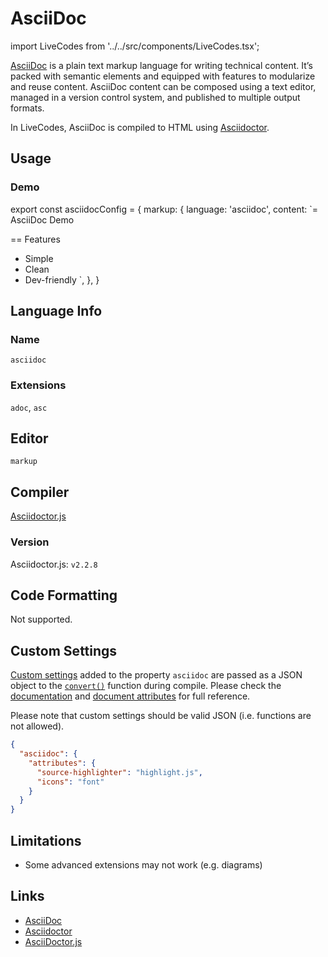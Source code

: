 # AsciiDoc

import LiveCodes from '../../src/components/LiveCodes.tsx';

[AsciiDoc](https://asciidoc.org) is a plain text markup language for writing technical content. It’s packed with semantic elements and equipped with features to modularize and reuse content. AsciiDoc content can be composed using a text editor, managed in a version control system, and published to multiple output formats.

In LiveCodes, AsciiDoc is compiled to HTML using [Asciidoctor](https://asciidoctor.org/).

## Usage

### Demo

export const asciidocConfig = {
  markup: {
    language: 'asciidoc',
    content: `= AsciiDoc Demo

== Features

* Simple
* Clean
* Dev-friendly
`,
  },
}

<LiveCodes config={asciidocConfig} height='70vh' />

## Language Info

### Name

`asciidoc`

### Extensions

`adoc`, `asc`

## Editor

`markup`

## Compiler

[Asciidoctor.js](https://docs.asciidoctor.org/asciidoctor.js/latest/)

### Version

Asciidoctor.js: `v2.2.8`

## Code Formatting

Not supported.

## Custom Settings

[Custom settings](../advanced/custom-settings.html.md) added to the property `asciidoc` are passed as a JSON object to the [`convert()`](https://docs.asciidoctor.org/asciidoctor.js/latest/setup/quick-tour/#your-first-conversion) function during compile.
Please check the [documentation](https://docs.asciidoctor.org/asciidoctor.js/latest/processor/convert-options/) and [document attributes](https://docs.asciidoctor.org/asciidoc/latest/attributes/document-attributes-ref/) for full reference.

Please note that custom settings should be valid JSON (i.e. functions are not allowed).

```json
{
  "asciidoc": {
    "attributes": {
      "source-highlighter": "highlight.js",
      "icons": "font"
    }
  }
}
```

## Limitations

- Some advanced extensions may not work (e.g. diagrams)

## Links

- [AsciiDoc](https://asciidoc.org)
- [Asciidoctor](https://asciidoctor.org/)
- [AsciiDoctor.js](https://docs.asciidoctor.org/asciidoctor.js/latest/)